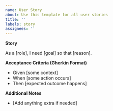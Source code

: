 ```yaml
---
name: User Story
about: Use this template for all user stories
title: ''
labels: story
assignees: ''
---
```


**Story**

As a [role], I need [goal] so that [reason].

**Acceptance Criteria (Gherkin Format)**

- Given [some context]  
- When [some action occurs]  
- Then [expected outcome happens]

**Additional Notes**
- [Add anything extra if needed]
